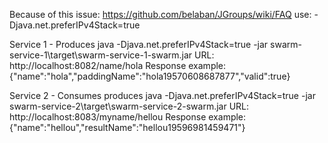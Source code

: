 Because of this issue: https://github.com/belaban/JGroups/wiki/FAQ use:
-Djava.net.preferIPv4Stack=true

Service 1 - Produces
java -Djava.net.preferIPv4Stack=true -jar swarm-service-1\target\swarm-service-1-swarm.jar
URL:
http://localhost:8082/name/hola
Response example:
{"name":"hola","paddingName":"hola19570608687877","valid":true}

Service 2 - Consumes produces
java -Djava.net.preferIPv4Stack=true -jar swarm-service-2\target\swarm-service-2-swarm.jar
URL:
http://localhost:8083/myname/hellou
Response example:
{"name":"hellou","resultName":"hellou19596981459471"}